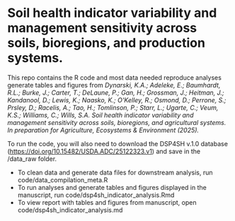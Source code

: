 # Soil health indicator variability and management sensitivity across soils, bioregions, and production systems.

This repo contains the R code and most data needed reproduce analyses generate tables and figures from *Dynarski, K.A.; Adeleke, E.; Baumhardt, R.L.; Burke, J.; Carter, T.; DeLaune, P.; Gan, H.; Grossman, J.; Heitman, J.; Kandanool, D.; Lewis, K.; Naasko, K.; O'Kelley, R.; Osmond, D.; Perrone, S.; Prsley, D.; Racelis, A.; Tao, H.; Tomlinson, P.; Starr, L.; Ugarte, C.; Veum, K.S.; Williams, C.; Wills, S.A. Soil health indicator variability and management sensitivity across soils, bioregions, and agricultural systems. In preparation for Agriculture, Ecosystems & Environment (2025).*

To run the code, you will also need to download the DSP4SH v.1.0 database (https://doi.org/10.15482/USDA.ADC/25122323.v1) and save in the /data_raw folder. 

* To clean data and generate data files for downstream analysis, run code/data_compilation_meta.R
* To run analyses and generate tables and figures displayed in the manuscript, run code/dsp4sh_indicator_analysis.Rmd
* To view report with tables and figures from manuscript, open code/dsp4sh_indicator_analysis.md
